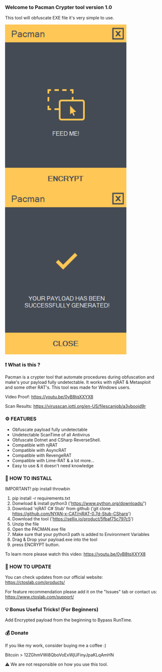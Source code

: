 ### Welcome to Pacman Crypter tool version 1.0

This tool will obfuscate EXE file it's very simple to use.

<img src="Screenshots/Start.png" width=400 align="center">

<img src="Screenshots/Finish.png" width=400 align="center">

### ❗ What is this ?

Pacman is a crypter tool that automate procedures during obfuscation and make's your payload fully undetectable. It works with njRAT & Metasploit and some other RAT's. This tool was made for Windows users.

Video Proof: https://youtu.be/0yB8tqXXYX8

Scan Results: https://virusscan.jotti.org/en-US/filescanjob/a3yboojd9r

### ⚙️ FEATURES

- Obfuscate payload fully undetectable
- Undetectable ScanTime of all Antivirus
- Obfuscate Dotnet and CSharp ReverseShell.
- Compatible with njRAT
- Compatible with AsyncRAT
- Compatible with RevengeRAT
- Compatible with Lime-RAT & a lot more...
- Easy to use & it doesn't need knowledge

### 📖 HOW TO INSTALL
IMPORTANT! pip install throwbin
1. pip install -r requirements.txt
2. Donwload & install python3 ('https://www.python.org/downloads/')
3. Download 'njRAT C# Stub' from github ('git clone https://github.com/NYAN-x-CAT/njRAT-0.7d-Stub-CSharp')
4. Download the tool ('https://sellix.io/product/5fbaf75c797c5')
5. Unzip the file
6. Open the PACMAN.exe file
7. Make sure that your python3 path is added to Environment Variables
8. Drag & Drop your payload.exe into the tool
9. press ENCRYPT button.

To learn more please watch this video: https://youtu.be/0yB8tqXXYX8

### 📡 HOW TO UPDATE

You can check updates from our official website:
https://ctoslab.com/products/


For feature recommendation please add it on the "Issues" tab or contact us:
https://www.ctoslab.com/support/

### 💡 Bonus Useful Tricks! (For Beginners)

Add Encrypted payload from the beginning to Bypass RunTime.

### 💰 Donate

If you like my work, consider buying me a coffee :)

Bitcoin > 12ZGhmVWi8QboVoExWjUFinyJpaKLqAmHN

⚠️ We are not responsible on how you use this tool. 
